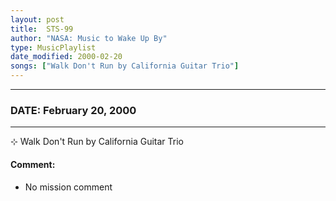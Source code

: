 ```yaml
---
layout: post
title:  STS-99
author: "NASA: Music to Wake Up By"
type: MusicPlaylist
date_modified: 2000-02-20
songs: ["Walk Don't Run by California Guitar Trio"]
---
```


----
### DATE: February 20, 2000
----
⊹ Walk Don't Run by California Guitar Trio

#### Comment:
* No mission comment



<br/>
<center>
	<a target="_blank"
	   href="https://twitter.com/intent/tweet?hashtags=Space,NASA,Playlist,NASAWakeupCalls,SpaceProgram&text={{ page.author}}, '{{ page.songs.first }}' {{ page.title }}, {{ page.date | date: '%B %d, %Y' }}. {{ site.url }}{{ page.url }} @nasawakeupcalls">
	   <i class="fab fa-twitter" alt="Tweet this page" style="font-size: 1.3em;"></i>
	</a>
	&nbsp; 	<i class="fas fa-user-astronaut" style="font-size: 1.5em;"></i> &nbsp;
    <a type="amzn" search="'Walk Don't Run by California Guitar Trio'" category="popular music">
        <i class="fab fa-amazon" style="font-size: 1.3em;"></i>
    </a>
</center>
